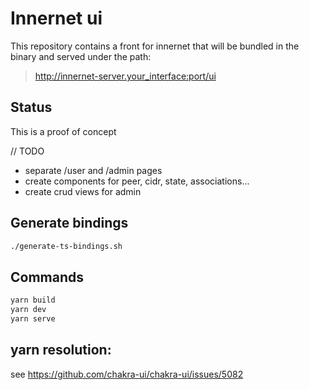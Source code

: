 # Innernet ui

This repository contains a front for innernet that will be bundled in the binary and served under the path:

> http://innernet-server.your_interface:port/ui

## Status

This is a proof of concept 

// TODO

- separate /user and  /admin pages
- create components for peer, cidr, state, associations...
- create crud views for admin


## Generate bindings

```sh
./generate-ts-bindings.sh
```

## Commands

```sh
yarn build
yarn dev
yarn serve
```

## yarn resolution:
see
https://github.com/chakra-ui/chakra-ui/issues/5082